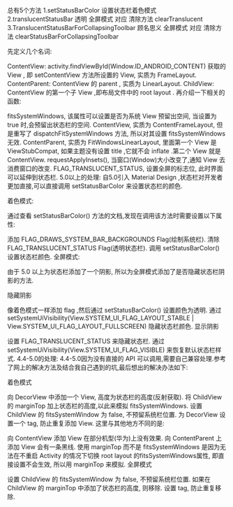 总有5个方法
  1.setStatusBarColor    设置状态栏着色模式  
  2.translucentStatusBar   透明  全屏模式  对应 清除方法 clearTranslucent
  3.TranslucentStatusBarForCollapsingToolbar   顾名思义   全屏模式     对应 清除方法 clearStatusBarForCollapsingToolbar


先定义几个名词:

ContentView: activity.findViewById(Window.ID_ANDROID_CONTENT) 获取的 View , 即 setContentView 方法所设置的 View, 实质为 FrameLayout.
ContentParent: ContentView 的 parent , 实质为 LinearLayout.
ChildView: ContentView 的第一个子 View ,即布局文件中的 root layout .
再介绍一下相关的函数:

fitsSystemWindows, 该属性可以设置是否为系统 View 预留出空间, 当设置为 true 时,会预留出状态栏的空间.
ContentView, 实质为 ContentFrameLayout, 但是重写了 dispatchFitSystemWindows 方法, 所以对其设置 fitsSystemWindows 无效.
ContentParent, 实质为 FitWindowsLinearLayout, 里面第一个 View 是 ViewStubCompat, 如果主题没有设置 title ,它就不会 inflate .第二个 View 就是 ContentView.
requestApplyInsets(), 当窗口(Window)大小改变了,通知 View 去消费窗口的改变.
FLAG_TRANSLUCENT_STATUS, 设置全屏的标志位, 此时界面可以延伸到状态栏.
5.0以上的处理:
自5.0引入 Material Design ,状态栏对开发者更加直接,可以直接调用 setStatusBarColor 来设置状态栏的颜色.

着色模式:

通过查看 setStatusBarColor() 方法的文档,发现在调用该方法时需要设置以下属性:

添加 FLAG_DRAWS_SYSTEM_BAR_BACKGROUNDS Flag(绘制系统栏).
清除 FLAG_TRANSLUCENT_STATUS Flag(透明状态栏).
调用 setStatusBarColor() 设置状态栏颜色.
全屏模式:

由于 5.0 以上为状态栏添加了一个阴影, 所以为全屏模式添加了是否隐藏状态栏阴影的方法.

隐藏阴影

像着色模式一样添加 flag ,然后通过 setStatusBarColor() 设置颜色为透明.
通过 setSystemUiVisibility(View.SYSTEM_UI_FLAG_LAYOUT_STABLE | View.SYSTEM_UI_FLAG_LAYOUT_FULLSCREEN) 隐藏状态栏颜色.
显示阴影

设置 FLAG_TRANSLUCENT_STATUS 来隐藏状态栏.
通过 setSystemUiVisibility(View.SYSTEM_UI_FLAG_VISIBLE) 来恢复默认状态栏样式.
4.4-5.0的处理:
4.4-5.0因为没有直接的 API 可以调用,需要自己兼容处理.参考了网上的解决方法及结合我自己遇到的坑,最后想出的解决办法如下:

着色模式

向 DecorView 中添加一个 View, 高度为状态栏的高度(反射获取).
将 ChildView 的 marginTop 加上状态栏的高度,以此来模拟 fitsSystemWindows.
设置 ChildView 的 fitsSystemWindow 为 false, 不预留系统栏位置.
为 DecorView 设置一个 tag, 防止重复添加 View.
这里与其他地方不同的是:

向 ContentView 添加 View 在部分机型(华为)上没有效果.
向 ContentParent 上添加 View 会有一条黑线.
使用 marginTop 而不是 fitsSystemWindows 是因为无法在不重启 Activity 的情况下切换 root layout 的fitsSystemWindows属性, 即直接设置不会生效, 所以用 marginTop 来模拟.
全屏模式

设置 ChildView 的 fitsSystemWindow 为 false, 不预留系统栏位置.
如果在 ChildView 的 marginTop 中添加了状态栏的高度, 则移除.
设置 tag, 防止重复移除.
